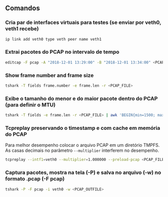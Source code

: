 ## Comandos

### Cria par de interfaces virtuais para testes (se enviar por veth0, veth1 recebe)
```bash
ip link add veth0 type veth peer name veth1
```

### Extrai pacotes do PCAP no intervalo de tempo
```bash
editcap -F pcap -A "2018-12-01 13:29:00" -B "2018-12-01 13:34:00" <PCAP_INFILE> <PCAP_OUTFILE>
```

### Show frame number and frame size
```bash
tshark -T fields frame.number -e frame.len -r <PCAP_FILE>
```

### Exibe o tamanho do menor e do maior pacote dentro do PCAP (para definir o MTU)
```bash
tshark -T fields -e frame.len -r <PCAP_FILE> | awk 'BEGIN{min=1500; max=0}{if ($1<0+min) min=$1; else if($1>0+max) max=$1} END{print "Min packet: "min; print "Max packet: "max}'
```

### Tcpreplay preservando o timestamp e com cache em memória do PCAP
Para melhor desempenho colocar o arquivo PCAP em um diretório TMPFS.  
As casas decimais no parâmetro `--multiplier` interferem no desempenho.
```bash
tcpreplay --intf1=veth0 --multiplier=1.000000 --preload-pcap <PCAP_FILE>
```

### Captura pacotes, mostra na tela (-P) e salva no arquivo (-w) no formato .pcap (-F pcap)
```bash
tshark -P -F pcap -i veth0 -w <PCAP_OUTFILE>
```
